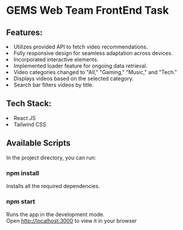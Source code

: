 # GEMS Web Team FrontEnd Task
<h2>Features:</h2>
<li>Utilizes provided API to fetch video recommendations.</li>
    <li>Fully responsive design for seamless adaptation across devices.</li>
    <li>Incorporated interactive elements.</li>
    <li>Implemented loader feature for ongoing data retrieval.</li>
    <li>Video categories changed to "All," "Gaming," "Music," and "Tech."</li>
    <li>Displays videos based on the selected category.</li>
    <li>Search bar filters videos by title.</li>

<h2>Tech Stack:</h2>
 <li>React JS</li>
<li>Tailwind CSS</li>

## Available Scripts

In the project directory, you can run:

### npm install

Installs all the required dependencies.

### npm start

Runs the app in the development mode.\
Open [http://localhost:3000](http://localhost:3000) to view it in your browser
